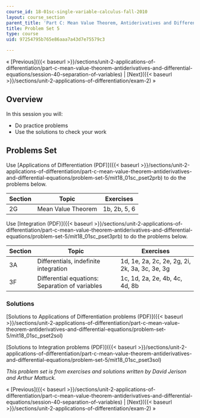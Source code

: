 ```yaml
---
course_id: 18-01sc-single-variable-calculus-fall-2010
layout: course_section
parent_title: 'Part C: Mean Value Theorem, Antiderivatives and Differential Equations'
title: Problem Set 5
type: course
uid: 97254795b765e86aaa7a43d7e75579c3

---
```


« [Previous]({{< baseurl >}}/sections/unit-2-applications-of-differentiation/part-c-mean-value-theorem-antiderivatives-and-differential-equations/session-40-separation-of-variables) | [Next]({{< baseurl >}}/sections/unit-2-applications-of-differentiation/exam-2) »

Overview
--------

In this session you will:

*   Do practice problems
*   Use the solutions to check your work

Problems Set
------------

Use [Applications of Differentiation (PDF)]({{< baseurl >}}/sections/unit-2-applications-of-differentiation/part-c-mean-value-theorem-antiderivatives-and-differential-equations/problem-set-5/mit18_01sc_pset2prb) to do the problems below.

| Section | Topic | Exercises |
| --- | --- | --- |
| 2G | Mean Value Theorem | 1b, 2b, 5, 6 

Use [Integration (PDF)]({{< baseurl >}}/sections/unit-2-applications-of-differentiation/part-c-mean-value-theorem-antiderivatives-and-differential-equations/problem-set-5/mit18_01sc_pset3prb) to do the problems below.

| Section | Topic | Exercises |
| --- | --- | --- |
| 3A | Differentials, indefinite integration | 1d, 1e, 2a, 2c, 2e, 2g, 2i, 2k, 3a, 3c, 3e, 3g |
| 3F | Differential equations: Separation of variables | 1c, 1d, 2a, 2e, 4b, 4c, 4d, 8b 

### Solutions

[Solutions to Applications of Differentiation problems (PDF)]({{< baseurl >}}/sections/unit-2-applications-of-differentiation/part-c-mean-value-theorem-antiderivatives-and-differential-equations/problem-set-5/mit18_01sc_pset2sol)

[Solutions to Integration problems (PDF)]({{< baseurl >}}/sections/unit-2-applications-of-differentiation/part-c-mean-value-theorem-antiderivatives-and-differential-equations/problem-set-5/mit18_01sc_pset3sol)

_This problem set is from exercises and solutions written by David Jerison and Arthur Mattuck._

« [Previous]({{< baseurl >}}/sections/unit-2-applications-of-differentiation/part-c-mean-value-theorem-antiderivatives-and-differential-equations/session-40-separation-of-variables) | [Next]({{< baseurl >}}/sections/unit-2-applications-of-differentiation/exam-2) »